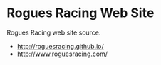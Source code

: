 # Rogues Racing Web Site

Rogues Racing web site source.

- http://roguesracing.github.io/
- http://www.roguesracing.com/
